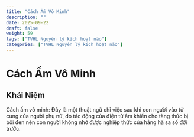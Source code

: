 ```yaml
---
title: "Cách Ấm Vô Minh"
description: ""
date: 2025-09-22
draft: false
weight: 59
tags: ["TVHL Nguyên lý kích hoạt não"]
categories: ["TVHL Nguyên lý kích hoạt não"]
---
```


# Cách Ấm Vô Minh
<!-- 
**Mã:** 
**Nhóm:**  -->

## Khái Niệm

Cách ấm vô minh: Đây là một thuật ngữ chỉ việc sau khi con người vào tử cung của người phụ nữ, do tác động của điện từ âm khiến cho tàng thức bị bôi đen nên con người không nhớ được nghiệp thức của hằng hà sa số đời trước.
